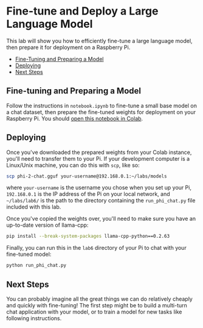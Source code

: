 # Fine-tune and Deploy a Large Language Model

This lab will show you how to efficiently fine-tune a large language model, 
then prepare it for deployment on a Raspberry Pi.

- [Fine-Tuning and Preparing a Model](#fine-tuning-and-preparing-a-model)
- [Deploying](#deploying)
- [Next Steps](#next-steps)

## Fine-tuning and Preparing a Model

Follow the instructions in `notebook.ipynb` to fine-tune a small base model on
a chat dataset, then prepare the fine-tuned weights for deployment on your 
Raspberry Pi. You should [open this notebook in Colab](https://colab.research.google.com/github/ee292d/labs/blob/main/lab6/notebook.ipynb).

## Deploying

Once you've downloaded the prepared weights from your Colab instance, you'll
need to transfer them to your Pi. If your development computer is a Linux/Unix
machine, you can do this with `scp`, like so:

``` bash
scp phi-2-chat.gguf your-username@192.168.0.1:~/labs/models
```

where `your-username` is the username you chose when you set up your Pi,
`192.168.0.1` is the IP address of the Pi on your local network, and 
`~/labs/lab6/` is the path to the directory containing the `run_phi_chat.py`
file included with this lab.

Once you've copied the weights over, you'll need to make sure you have an
up-to-date version of llama-cpp:

``` bash
pip install --break-system-packages llama-cpp-python==0.2.63
```

Finally, you can run this in the `lab6` directory of your Pi to chat with your
fine-tuned model:

``` bash
python run_phi_chat.py
```

## Next Steps

You can probably imagine all the great things we can do relatively cheaply and
quickly with fine-tuning! The first step might be to build a multi-turn chat 
application with your model, or to train a model for new tasks like following 
instructions.